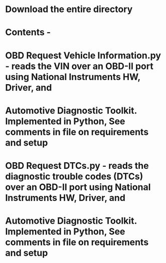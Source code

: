 # Download the entire directory
# Contents - 
# OBD Request Vehicle Information.py	- reads the VIN over an OBD-II port using National Instruments HW, Driver, and 
#   Automotive Diagnostic Toolkit. Implemented in Python, See comments in file on requirements and setup
# OBD Request DTCs.py - reads the diagnostic trouble codes (DTCs) over an OBD-II port using National Instruments HW, Driver, and 
#   Automotive Diagnostic Toolkit. Implemented in Python, See comments in file on requirements and setup
